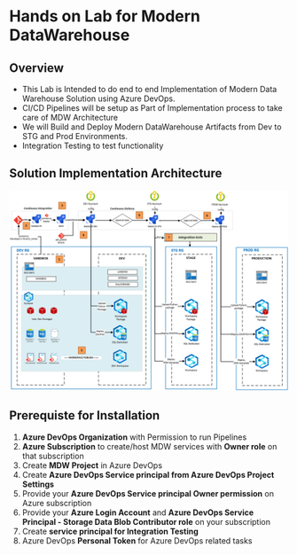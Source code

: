 
# **Hands on Lab for Modern DataWarehouse**

## **Overview** 
- This Lab is Intended to do end to end Implementation of Modern Data Warehouse Solution using Azure DevOps.
- CI/CD Pipelines will be setup as Part of Implementation process to take care of MDW Architecture
- We will Build and Deploy Modern DataWarehouse Artifacts from Dev to STG and Prod Environments.
- Integration Testing to test functionality


## **Solution Implementation Architecture**
![Architecture](CI_CD_process_sequence.PNG)


## **Prerequiste for Installation**

1. **Azure DevOps Organization** with Permission to run Pipelines
2. **Azure Subscription** to create/host MDW services with **Owner role** on that subscription
3. Create **MDW Project** in Azure DevOps
4. Create **Azure DevOps Service principal from Azure DevOps Project Settings**
5. Provide your **Azure DevOps Service principal Owner permission** on Azure subscription
6. Provide your **Azure Login Account** and **Azure DevOps Service Principal - Storage Data Blob Contributor role** on your subscription
7. Create **service principal for Integration Testing**
8. Azure DevOps **Personal Token** for Azure DevOps related tasks
